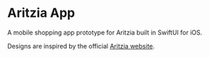 # Aritzia App

A mobile shopping app prototype for Aritzia built in SwiftUI for iOS. 

Designs are inspired by the official [Aritzia website](https://www.aritzia.com/).
